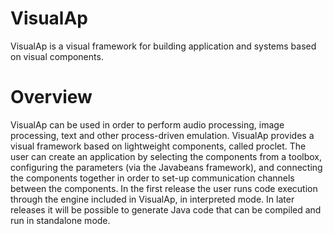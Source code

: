 # VisualAp
VisualAp is a visual framework for building application and systems based on visual components.
# Overview
VisualAp can be used in order to perform audio processing, image processing, text and other process-driven emulation. VisualAp provides a visual framework based on lightweight components, called proclet.
The user can create an application by selecting the components from a toolbox, configuring the parameters (via the Javabeans framework), and connecting the components together in order to set-up communication channels between the components.
In the first release the user runs code execution through the engine included in VisualAp, in interpreted mode. In later releases it will be possible to generate Java code that can be compiled and run in standalone mode.
